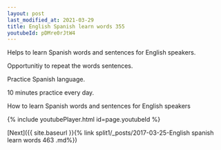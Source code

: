 ```yaml
---
layout: post
last_modified_at: 2021-03-29
title: English Spanish learn words 355 
youtubeId: pDMre0rJtW4
---
```

 
 
Helps to learn Spanish words and sentences for English speakers.

Opportunitiy to repeat the words sentences. 

Practice Spanish language. 
 
10 minutes practice every day. 
 
How to learn Spanish words and sentences for English speakers 
 
{% include youtubePlayer.html id=page.youtubeId %}
 
 
[Next]({{ site.baseurl }}{% link  split1/_posts/2017-03-25-English spanish learn words 463 .md%})
 
